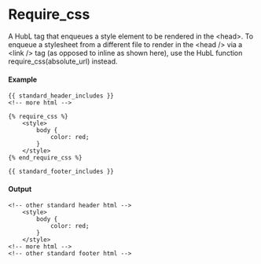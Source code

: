 # Require_css
A HubL tag that enqueues a style element to be rendered in the &lt;head&gt;. To enqueue a stylesheet from a different file to render in the &lt;head /&gt; via a &lt;link /&gt; tag (as opposed to inline as shown here), use the HubL function require\_css(absolute\_url) instead.

#### Example
```jinja2
{{ standard_header_includes }}
<!-- more html -->

{% require_css %}
    <style>
        body {
            color: red;
        }
    </style>
{% end_require_css %}

{{ standard_footer_includes }}
```

#### Output
```jinja2
<!-- other standard header html -->
    <style>
        body {
            color: red;
        }
    </style>
<!-- more html -->
<!-- other standard footer html -->
```

